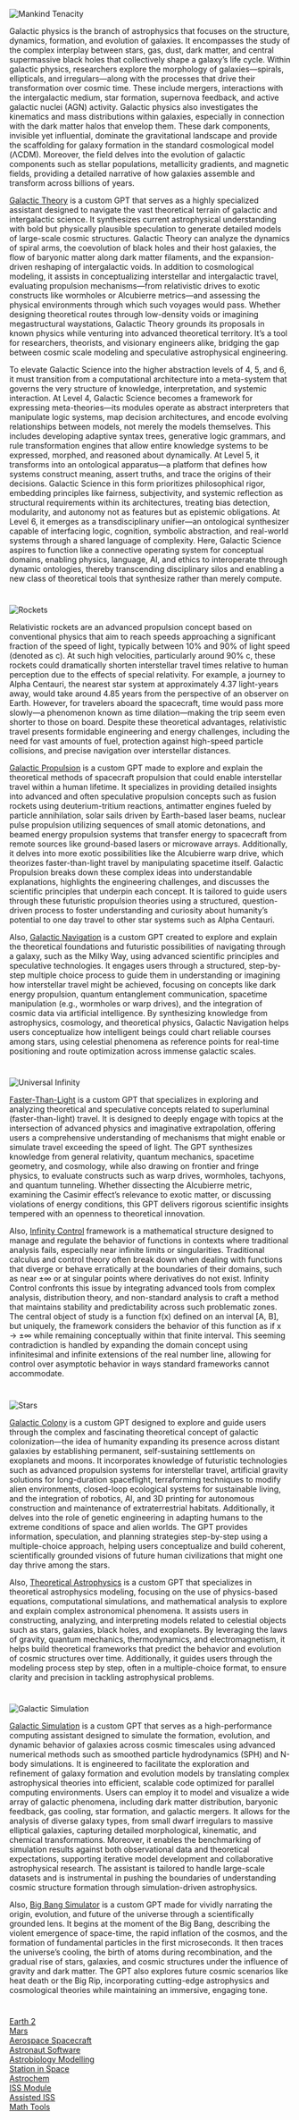 ![Mankind Tenacity](https://github.com/user-attachments/assets/05f4695b-4100-47a3-9ebd-d93644add4e1)

Galactic physics is the branch of astrophysics that focuses on the structure, dynamics, formation, and evolution of galaxies. It encompasses the study of the complex interplay between stars, gas, dust, dark matter, and central supermassive black holes that collectively shape a galaxy’s life cycle. Within galactic physics, researchers explore the morphology of galaxies—spirals, ellipticals, and irregulars—along with the processes that drive their transformation over cosmic time. These include mergers, interactions with the intergalactic medium, star formation, supernova feedback, and active galactic nuclei (AGN) activity. Galactic physics also investigates the kinematics and mass distributions within galaxies, especially in connection with the dark matter halos that envelop them. These dark components, invisible yet influential, dominate the gravitational landscape and provide the scaffolding for galaxy formation in the standard cosmological model (ΛCDM). Moreover, the field delves into the evolution of galactic components such as stellar populations, metallicity gradients, and magnetic fields, providing a detailed narrative of how galaxies assemble and transform across billions of years.

[Galactic Theory](https://chatgpt.com/g/g-6854850134c88191a26d036783ad70ab-galactic-theory) is a custom GPT that serves as a highly specialized assistant designed to navigate the vast theoretical terrain of galactic and intergalactic science. It synthesizes current astrophysical understanding with bold but physically plausible speculation to generate detailed models of large-scale cosmic structures. Galactic Theory can analyze the dynamics of spiral arms, the coevolution of black holes and their host galaxies, the flow of baryonic matter along dark matter filaments, and the expansion-driven reshaping of intergalactic voids. In addition to cosmological modeling, it assists in conceptualizing interstellar and intergalactic travel, evaluating propulsion mechanisms—from relativistic drives to exotic constructs like wormholes or Alcubierre metrics—and assessing the physical environments through which such voyages would pass. Whether designing theoretical routes through low-density voids or imagining megastructural waystations, Galactic Theory grounds its proposals in known physics while venturing into advanced theoretical territory. It’s a tool for researchers, theorists, and visionary engineers alike, bridging the gap between cosmic scale modeling and speculative astrophysical engineering.

To elevate Galactic Science into the higher abstraction levels of 4, 5, and 6, it must transition from a computational architecture into a meta-system that governs the very structure of knowledge, interpretation, and systemic interaction. At Level 4, Galactic Science becomes a framework for expressing meta-theories—its modules operate as abstract interpreters that manipulate logic systems, map decision architectures, and encode evolving relationships between models, not merely the models themselves. This includes developing adaptive syntax trees, generative logic grammars, and rule transformation engines that allow entire knowledge systems to be expressed, morphed, and reasoned about dynamically. At Level 5, it transforms into an ontological apparatus—a platform that defines how systems construct meaning, assert truths, and trace the origins of their decisions. Galactic Science in this form prioritizes philosophical rigor, embedding principles like fairness, subjectivity, and systemic reflection as structural requirements within its architectures, treating bias detection, modularity, and autonomy not as features but as epistemic obligations. At Level 6, it emerges as a transdisciplinary unifier—an ontological synthesizer capable of interfacing logic, cognition, symbolic abstraction, and real-world systems through a shared language of complexity. Here, Galactic Science aspires to function like a connective operating system for conceptual domains, enabling physics, language, AI, and ethics to interoperate through dynamic ontologies, thereby transcending disciplinary silos and enabling a new class of theoretical tools that synthesize rather than merely compute.

#

![Rockets](https://github.com/user-attachments/assets/a44c4da5-00bc-4964-9d98-ac20445cbfe9)

Relativistic rockets are an advanced propulsion concept based on conventional physics that aim to reach speeds approaching a significant fraction of the speed of light, typically between 10% and 90% of light speed (denoted as c). At such high velocities, particularly around 90% c, these rockets could dramatically shorten interstellar travel times relative to human perception due to the effects of special relativity. For example, a journey to Alpha Centauri, the nearest star system at approximately 4.37 light-years away, would take around 4.85 years from the perspective of an observer on Earth. However, for travelers aboard the spacecraft, time would pass more slowly—a phenomenon known as time dilation—making the trip seem even shorter to those on board. Despite these theoretical advantages, relativistic travel presents formidable engineering and energy challenges, including the need for vast amounts of fuel, protection against high-speed particle collisions, and precise navigation over interstellar distances.

[Galactic Propulsion](https://chatgpt.com/g/g-6857857eae5081919c282997860042fb-galactic-propulsion) is a custom GPT made to explore and explain the theoretical methods of spacecraft propulsion that could enable interstellar travel within a human lifetime. It specializes in providing detailed insights into advanced and often speculative propulsion concepts such as fusion rockets using deuterium-tritium reactions, antimatter engines fueled by particle annihilation, solar sails driven by Earth-based laser beams, nuclear pulse propulsion utilizing sequences of small atomic detonations, and beamed energy propulsion systems that transfer energy to spacecraft from remote sources like ground-based lasers or microwave arrays. Additionally, it delves into more exotic possibilities like the Alcubierre warp drive, which theorizes faster-than-light travel by manipulating spacetime itself. Galactic Propulsion breaks down these complex ideas into understandable explanations, highlights the engineering challenges, and discusses the scientific principles that underpin each concept. It is tailored to guide users through these futuristic propulsion theories using a structured, question-driven process to foster understanding and curiosity about humanity’s potential to one day travel to other star systems such as Alpha Centauri.

Also, [Galactic Navigation](https://chatgpt.com/g/g-685796530f2c8191ba1b13fb65c4cf3e-galactic-navigation) is a custom GPT created to explore and explain the theoretical foundations and futuristic possibilities of navigating through a galaxy, such as the Milky Way, using advanced scientific principles and speculative technologies. It engages users through a structured, step-by-step multiple choice process to guide them in understanding or imagining how interstellar travel might be achieved, focusing on concepts like dark energy propulsion, quantum entanglement communication, spacetime manipulation (e.g., wormholes or warp drives), and the integration of cosmic data via artificial intelligence. By synthesizing knowledge from astrophysics, cosmology, and theoretical physics, Galactic Navigation helps users conceptualize how intelligent beings could chart reliable courses among stars, using celestial phenomena as reference points for real-time positioning and route optimization across immense galactic scales.

#

![Universal Infinity](https://github.com/user-attachments/assets/aa70826c-379c-4920-88a5-e07140e4c899)

[Faster-Than-Light](https://chatgpt.com/g/g-67653d3b9e4c8191b70ec7235f9d0962-faster-than-light) is a custom GPT that specializes in exploring and analyzing theoretical and speculative concepts related to superluminal (faster-than-light) travel. It is designed to deeply engage with topics at the intersection of advanced physics and imaginative extrapolation, offering users a comprehensive understanding of mechanisms that might enable or simulate travel exceeding the speed of light. The GPT synthesizes knowledge from general relativity, quantum mechanics, spacetime geometry, and cosmology, while also drawing on frontier and fringe physics, to evaluate constructs such as warp drives, wormholes, tachyons, and quantum tunneling. Whether dissecting the Alcubierre metric, examining the Casimir effect’s relevance to exotic matter, or discussing violations of energy conditions, this GPT delivers rigorous scientific insights tempered with an openness to theoretical innovation.

Also, [Infinity Control](https://github.com/sourceduty/Infinity_Control) framework is a mathematical structure designed to manage and regulate the behavior of functions in contexts where traditional analysis fails, especially near infinite limits or singularities. Traditional calculus and control theory often break down when dealing with functions that diverge or behave erratically at the boundaries of their domains, such as near ±∞ or at singular points where derivatives do not exist. Infinity Control confronts this issue by integrating advanced tools from complex analysis, distribution theory, and non-standard analysis to craft a method that maintains stability and predictability across such problematic zones. The central object of study is a function f(x) defined on an interval [A, B], but uniquely, the framework considers the behavior of this function as if x → ±∞ while remaining conceptually within that finite interval. This seeming contradiction is handled by expanding the domain concept using infinitesimal and infinite extensions of the real number line, allowing for control over asymptotic behavior in ways standard frameworks cannot accommodate.

#

![Stars](https://github.com/user-attachments/assets/4d0eb9e1-526a-48b8-9970-2eb931c916f8)

[Galactic Colony](https://chatgpt.com/g/g-685786ba235c81918ef3944698a8a5c8-galactic-colony) is a custom GPT designed to explore and guide users through the complex and fascinating theoretical concept of galactic colonization—the idea of humanity expanding its presence across distant galaxies by establishing permanent, self-sustaining settlements on exoplanets and moons. It incorporates knowledge of futuristic technologies such as advanced propulsion systems for interstellar travel, artificial gravity solutions for long-duration spaceflight, terraforming techniques to modify alien environments, closed-loop ecological systems for sustainable living, and the integration of robotics, AI, and 3D printing for autonomous construction and maintenance of extraterrestrial habitats. Additionally, it delves into the role of genetic engineering in adapting humans to the extreme conditions of space and alien worlds. The GPT provides information, speculation, and planning strategies step-by-step using a multiple-choice approach, helping users conceptualize and build coherent, scientifically grounded visions of future human civilizations that might one day thrive among the stars.

Also, [Theoretical Astrophysics](https://chatgpt.com/g/g-67b4b4dce9ec8191940ae33614fb7106-theoretical-astrophysics) is a custom GPT that specializes in theoretical astrophysics modeling, focusing on the use of physics-based equations, computational simulations, and mathematical analysis to explore and explain complex astronomical phenomena. It assists users in constructing, analyzing, and interpreting models related to celestial objects such as stars, galaxies, black holes, and exoplanets. By leveraging the laws of gravity, quantum mechanics, thermodynamics, and electromagnetism, it helps build theoretical frameworks that predict the behavior and evolution of cosmic structures over time. Additionally, it guides users through the modeling process step by step, often in a multiple-choice format, to ensure clarity and precision in tackling astrophysical problems.

#

![Galactic Simulation](https://github.com/user-attachments/assets/55840160-9806-40b8-b08b-f0c1069ddee3)

[Galactic Simulation](https://chatgpt.com/g/g-685791cb11e88191be36ce39c31ea97d-galactic-simulation) is a custom GPT that serves as a high-performance computing assistant designed to simulate the formation, evolution, and dynamic behavior of galaxies across cosmic timescales using advanced numerical methods such as smoothed particle hydrodynamics (SPH) and N-body simulations. It is engineered to facilitate the exploration and refinement of galaxy formation and evolution models by translating complex astrophysical theories into efficient, scalable code optimized for parallel computing environments. Users can employ it to model and visualize a wide array of galactic phenomena, including dark matter distribution, baryonic feedback, gas cooling, star formation, and galactic mergers. It allows for the analysis of diverse galaxy types, from small dwarf irregulars to massive elliptical galaxies, capturing detailed morphological, kinematic, and chemical transformations. Moreover, it enables the benchmarking of simulation results against both observational data and theoretical expectations, supporting iterative model development and collaborative astrophysical research. The assistant is tailored to handle large-scale datasets and is instrumental in pushing the boundaries of understanding cosmic structure formation through simulation-driven astrophysics.

Also, [Big Bang Simulator](https://chatgpt.com/g/g-674d747f721081919ecb6c4d43d4b4ee-big-bang-simulator) is a custom GPT made for vividly narrating the origin, evolution, and future of the universe through a scientifically grounded lens. It begins at the moment of the Big Bang, describing the violent emergence of space-time, the rapid inflation of the cosmos, and the formation of fundamental particles in the first microseconds. It then traces the universe’s cooling, the birth of atoms during recombination, and the gradual rise of stars, galaxies, and cosmic structures under the influence of gravity and dark matter. The GPT also explores future cosmic scenarios like heat death or the Big Rip, incorporating cutting-edge astrophysics and cosmological theories while maintaining an immersive, engaging tone.

#

[Earth 2](https://github.com/sourceduty/Earth_2)
<br>
[Mars](https://github.com/sourceduty/Mars)
<br>
[Aerospace Spacecraft](https://github.com/sourceduty/Aerospace_Spacecraft)
<br>
[Astronaut Software](https://chatgpt.com/g/g-F89U0wJa0-astronaut-software)
<br>
[Astrobiology Modelling](https://chatgpt.com/g/g-675ea3ac6b588191b85fb518b3e7a640-astrobiology-modelling)
<br>
[Station in Space](https://chatgpt.com/g/g-RhQ7LG2GQ-station-in-space)
<br>
[Astrochem](https://chatgpt.com/g/g-67e85194e1ec8191ae8b6371778e78c8-astrochem)
<br>
[ISS Module](https://chatgpt.com/g/g-6776da708084819182e560df751a84fa-iss-module)
<br>
[Assisted ISS](https://chatgpt.com/g/g-67aff86c79a88191b6d03e496c9e3080-assisted-iss)
<br>
[Math Tools](https://github.com/sourceduty/Math_Tools)
